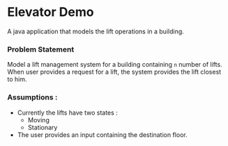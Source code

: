 # Elevator Demo
A java application that models the lift operations in a building.

### Problem Statement
Model a lift management system for a building containing `n` number of lifts.
When user provides a request for a lift, the system provides the lift closest to him.

### Assumptions :

- Currently the lifts have two states :
    - Moving
    - Stationary
- The user provides an input containing the destination floor.


